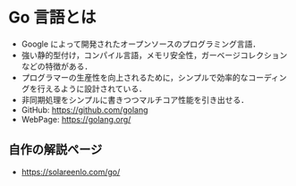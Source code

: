 # Go 言語とは
- Google によって開発されたオープンソースのプログラミング言語．
- 強い静的型付け，コンパイル言語，メモリ安全性，ガーベージコレクションなどの特徴がある．
- プログラマーの生産性を向上されるために，シンプルで効率的なコーディングを行えるように設計されている．
- 非同期処理をシンプルに書きつつマルチコア性能を引き出せる．
- GitHub: https://github.com/golang
- WebPage: https://golang.org/

## 自作の解説ページ
- https://solareenlo.com/go/
